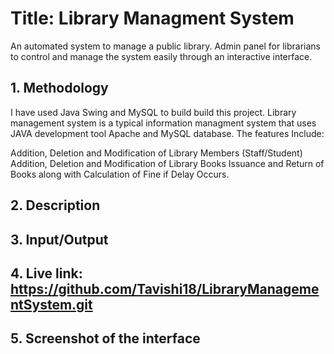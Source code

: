 # Title: Library Managment System
An automated system to manage a public library. Admin panel for librarians to control and manage the system easily through an interactive interface.

## 1. Methodology
I have used Java Swing and MySQL to build build this project. Library management system is a typical information managment system that uses JAVA development tool Apache
and MySQL database. The features  Include:

Addition, Deletion and Modification of Library Members (Staff/Student)
Addition, Deletion and Modification of Library Books
Issuance and Return of Books along with Calculation of Fine if Delay Occurs.

## 2. Description


## 3. Input/Output

## 4. Live link: https://github.com/Tavishi18/LibraryManagementSystem.git


## 5. Screenshot of the interface

